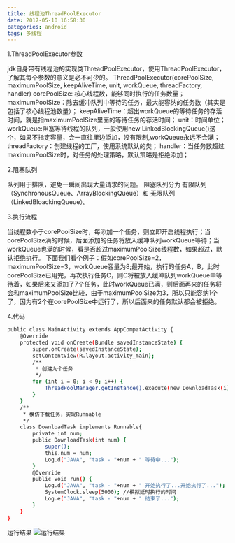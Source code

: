 ```yaml
---
title: 线程池ThreadPoolExecutor
date: 2017-05-10 16:58:30
categories: android
tags: 多线程
---
```


1.ThreadPoolExecutor参数

jdk自身带有线程池的实现类ThreadPoolExecutor，使用ThreadPoolExecutor，了解其每个参数的意义是必不可少的。 
ThreadPoolExecutor(corePoolSize, maximumPoolSize, keepAliveTime, unit, workQueue, threadFactory, handler) 
corePoolSize: 核心线程数，能够同时执行的任务数量； 
maximumPoolSize：除去缓冲队列中等待的任务，最大能容纳的任务数（其实是包括了核心线程池数量）； 
keepAliveTime：超出workQueue的等待任务的存活时间，就是指maximumPoolSize里面的等待任务的存活时间； 
unit：时间单位； 
workQueue:阻塞等待线程的队列，一般使用new LinkedBlockingQueue()这个，如果不指定容量，会一直往里边添加，没有限制,workQueue永远不会满； 
threadFactory：创建线程的工厂，使用系统默认的类； 
handler：当任务数超过maximumPoolSize时，对任务的处理策略，默认策略是拒绝添加；

<!-- more -->

2.阻塞队列

队列用于排队，避免一瞬间出现大量请求的问题。 
阻塞队列分为 有限队列（SynchronousQueue、ArrayBlockingQueue）和 无限队列（LinkedBloackingQueue）。

3.执行流程

当线程数小于corePoolSize时，每添加一个任务，则立即开启线程执行；当corePoolSize满的时候，后面添加的任务将放入缓冲队列workQueue等待；当workQueue也满的时候，看是否超过maximumPoolSize线程数，如果超过，默认拒绝执行。 
下面我们看个例子：假如corePoolSize=2，maximumPoolSize=3，workQueue容量为8;最开始，执行的任务A，B，此时corePoolSize已用完，再次执行任务C，则C将被放入缓冲队列workQueue中等待着，如果后来又添加了7个任务，此时workQueue已满，则后面再来的任务将会和maximumPoolSize比较，由于maximumPoolSize为3，所以只能容纳1个了，因为有2个在corePoolSize中运行了，所以后面来的任务默认都会被拒绝。

4.代码
``` bash
public class MainActivity extends AppCompatActivity {
    @Override
    protected void onCreate(Bundle savedInstanceState) {
        super.onCreate(savedInstanceState);
        setContentView(R.layout.activity_main);
        /**
         * 创建九个任务
         */
        for (int i = 0; i < 9; i++) {
            ThreadPoolManager.getInstance().execute(new DownloadTask(i));
        }
    }
    /**
     * 模仿下载任务，实现Runnable
     */
    class DownloadTask implements Runnable{
        private int num;
        public DownloadTask(int num) {
            super();
            this.num = num;
            Log.d("JAVA", "task - "+num + " 等待中...");
        }
        @Override
        public void run() {
            Log.d("JAVA", "task - "+num + " 开始执行了...开始执行了...");
            SystemClock.sleep(5000); //模拟延时执行的时间
            Log.e("JAVA", "task - "+num + " 结束了...");
        }
    }
}
```
运行结果
![运行结果](http://img1.ph.126.net/nPxfEyrfw0dgATkDbB6iLA==/6632146386609030268.jpg)